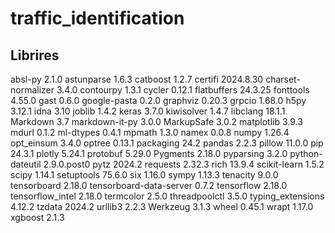 # traffic_identification

## Librires

absl-py                 2.1.0
astunparse              1.6.3
catboost                1.2.7
certifi                 2024.8.30
charset-normalizer      3.4.0
contourpy               1.3.1
cycler                  0.12.1
flatbuffers             24.3.25
fonttools               4.55.0
gast                    0.6.0
google-pasta            0.2.0
graphviz                0.20.3
grpcio                  1.68.0
h5py                    3.12.1
idna                    3.10
joblib                  1.4.2
keras                   3.7.0
kiwisolver              1.4.7
libclang                18.1.1
Markdown                3.7
markdown-it-py          3.0.0
MarkupSafe              3.0.2
matplotlib              3.9.3
mdurl                   0.1.2
ml-dtypes               0.4.1
mpmath                  1.3.0
namex                   0.0.8
numpy                   1.26.4
opt_einsum              3.4.0
optree                  0.13.1
packaging               24.2
pandas                  2.2.3
pillow                  11.0.0
pip                     24.3.1
plotly                  5.24.1
protobuf                5.29.0
Pygments                2.18.0
pyparsing               3.2.0
python-dateutil         2.9.0.post0
pytz                    2024.2
requests                2.32.3
rich                    13.9.4
scikit-learn            1.5.2
scipy                   1.14.1
setuptools              75.6.0
six                     1.16.0
sympy                   1.13.3
tenacity                9.0.0
tensorboard             2.18.0
tensorboard-data-server 0.7.2
tensorflow              2.18.0
tensorflow_intel        2.18.0
termcolor               2.5.0
threadpoolctl           3.5.0
typing_extensions       4.12.2
tzdata                  2024.2
urllib3                 2.2.3
Werkzeug                3.1.3
wheel                   0.45.1
wrapt                   1.17.0
xgboost                 2.1.3